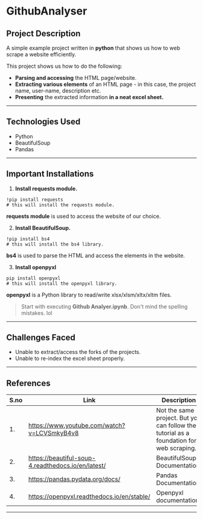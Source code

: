 # GithubAnalyser
## Project Description

A simple example project written in **python** that shows us how to web scrape a website efficiently.

This project shows us how to do the following:

- **Parsing and accessing** the HTML page/website.
- **Extracting various elements** of an HTML page - in this case, the project name, user-name, description etc.
- **Presenting** the extracted information **in a neat excel sheet.**
___
## Technologies Used

- Python
- BeautifulSoup
- Pandas
___
## Important Installations

1. **Install requests module.**
```
!pip install requests
# this will install the requests module.
```

**requests module** is used to access the website of our choice.

2. **Install BeautifulSoup.**
```
!pip install bs4
# this will install the bs4 library.
```

**bs4** is used to parse the HTML and access the elements in the website.

3. **Install openpyxl**
```
pip install openpyxl
# this will install the openpyxl library.
```

**openpyxl** is a Python library to read/write xlsx/xlsm/xltx/xltm files.



>Start with executing **Github Analyer.ipynb**. Don't mind the spelling mistakes. lol


___
## Challenges Faced

- Unable to extract/access the forks of the projects.
- Unable to re-index the excel sheet properly.
___
## References

| S.no | Link                                               | Description                                                                             |
| ---- | -------------------------------------------------- | --------------------------------------------------------------------------------------- |
| 1.   | https://www.youtube.com/watch?v=LCVSmkyB4v8        | Not the same project. But you can follow the tutorial as a foundation for web scraping. |
| 2.   | https://beautiful-soup-4.readthedocs.io/en/latest/ | BeautifulSoup Documentation.                                                            |
| 3.   | https://pandas.pydata.org/docs/                    | Pandas Documentation                                                                    |
| 4.     |https://openpyxl.readthedocs.io/en/stable/                                                    | Openpyxl documentation.                                                                                        |

___

